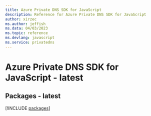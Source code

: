 ```yaml
---
title: Azure Private DNS SDK for JavaScript
description: Reference for Azure Private DNS SDK for JavaScript
author: xirzec
ms.author: jeffish
ms.data: 04/03/2023
ms.topic: reference
ms.devlang: javascript
ms.service: privatedns
---
```

# Azure Private DNS SDK for JavaScript - latest
## Packages - latest
[!INCLUDE [packages](private-dns-index.md)]